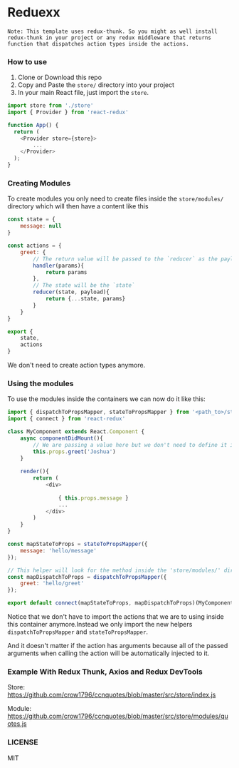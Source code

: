 # Reduexx

`
Note: This template uses redux-thunk. So you might as well install redux-thunk in your project or any redux middleware that returns function that dispatches action types inside the actions.
`

### How to use
1. Clone or Download this repo
2. Copy and Paste the `store/` directory into your project
3. In your main React file, just import the `store`.
```js
import store from './store'
import { Provider } from 'react-redux'

function App() {
  return (
    <Provider store={store}>
        ...
    </Provider>
  );
}
```

### Creating Modules
To create modules you only need to create files inside the `store/modules/` directory which will then have a content like this
```js
const state = {
    message: null
}

const actions = {
    greet: {
        // The return value will be passed to the `reducer` as the payload
        handler(params){
            return params
        },
        // The state will be the `state`
        reducer(state, payload){
            return {...state, params}
        }
    }
}

export {
    state,
    actions
}
```
We don't need to create action types anymore.

### Using the modules
To use the modules inside the containers we can now do it like this:
```js
import { dispatchToPropsMapper, stateToPropsMapper } from '<path_to>/store/mappers';
import { connect } from 'react-redux'

class MyComponent extends React.Component {
    async componentDidMount(){
        // We are passing a value here but we don't need to define it in our 'mapDispatchToProps' anymore
        this.props.greet('Joshua')
    }
    
    render(){
        return (
            <div>
            
                { this.props.message }
                ...
            </div>
        )
    }
}

const mapStateToProps = stateToPropsMapper({
    message: 'hello/message'
});

// This helper will look for the method inside the 'store/modules/' directory and inside the actions property.
const mapDispatchToProps = dispatchToPropsMapper({
    greet: 'hello/greet'
});

export default connect(mapStateToProps, mapDispatchToProps)(MyComponent)
```

Notice that we don't have to import the actions that we are to using inside this container anymore.Instead we only import the new helpers `dispatchToPropsMapper` and `stateToPropsMapper`.

And it doesn't matter if the action has arguments because all of the passed arguments when calling the action will be automatically injected to it.

### Example With Redux Thunk, Axios and Redux DevTools
Store: https://github.com/crow1796/ccnquotes/blob/master/src/store/index.js

Module: https://github.com/crow1796/ccnquotes/blob/master/src/store/modules/quotes.js

### LICENSE
MIT
